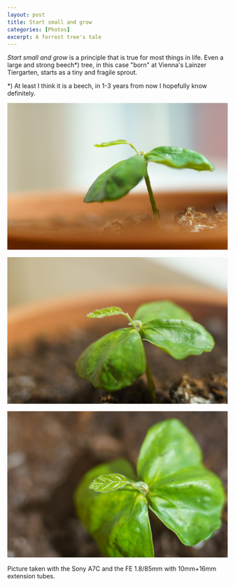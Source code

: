 ```yaml
---
layout: post
title: Start small and grow
categories: [Photos]
excerpt: A forrest tree's tale 
---
```


*Start small and grow* is a principle that is true for most things in life.
Even a large and strong beech*) tree, in this case "born" at Vienna's Lainzer Tiergarten, starts as a tiny and fragile sprout.

*) At least I think it is a beech, in 1-3 years from now I hopefully know definitely.

![Small tree - a beech?](../images/20210424/tree-1.jpg)

![Small tree - a beech?](../images/20210424/tree-2.jpg)

![Small tree - a beech?](../images/20210424/tree-3.jpg)

Picture taken with the Sony A7C and the FE 1.8/85mm with 10mm+16mm extension tubes.
